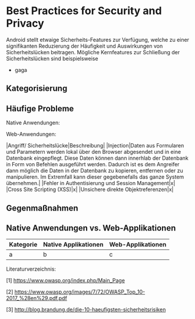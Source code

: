 # Best Practices for Security and Privacy

Android stellt etwaige Sicherheits-Features zur Verfügung, welche zu einer signifikanten Reduzierung der Häufigkeit und Auswirkungen von Sicherheitslücken beitragen. Mögliche Kernfeatures zur Schließung der Sicherheitslücken sind beispielsweise

* gaga

## Kategorisierung 




## Häufige Probleme

Native Anwendungen:



Web-Anwendungen:

|Angriff/ Sicherheitslücke|Beschreibung|
|Injection|Daten aus Formularen und Parametern werden lokal über den Browser abgesendet und in eine Datenbank eingepflegt. Diese Daten können dann innerhlab der Datenbank in Form von Befehlen ausgeführt werden. Dadurch ist es dem Angreifer dann möglich die Daten in der Datenbank zu kopieren, entfernen oder zu manipulieren. Im Extremfall kann dieser gegebenefalls das ganze System übernehmen.|
|Fehler in Authentisierung und Session Management|x|
|Cross Site Scripting (XSS)|x|
|Unsichere direkte Objektreferenzen|x|



## Gegenmaßnahmen

## Native Anwendungen vs. Web-Applikationen

|Kategorie|Native Applikationen| Web-Applikationen|
|-------------|------------------------------|-----------------------------|
| a | b | c |


Literaturverzeichnis:

[1] https://www.owasp.org/index.php/Main_Page

[2] https://www.owasp.org/images/7/72/OWASP_Top_10-2017_%28en%29.pdf.pdf

[3] http://blog.brandung.de/die-10-haeufigsten-sicherheitsrisiken
